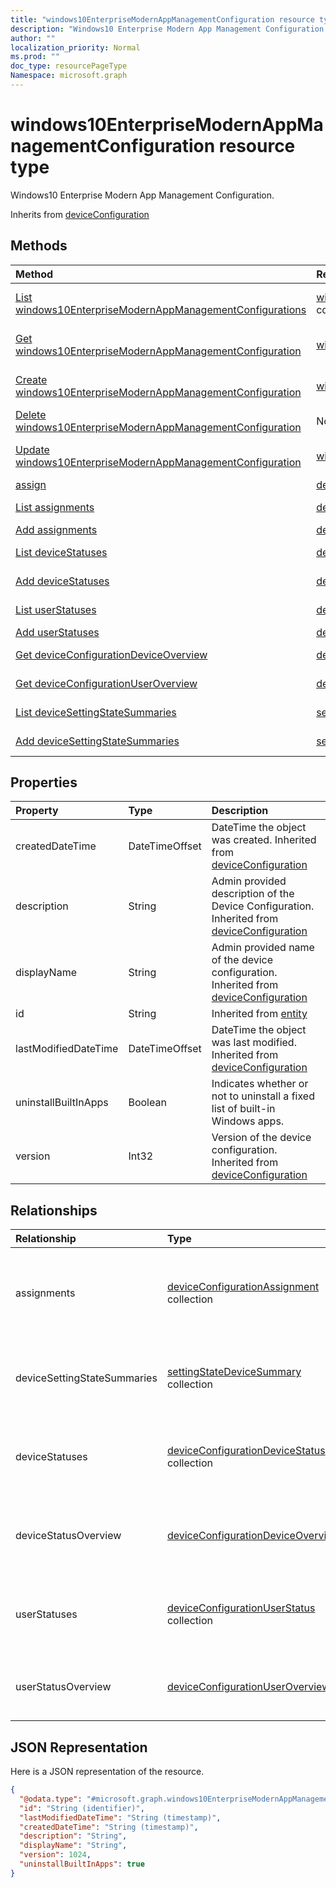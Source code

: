 ```yaml
---
title: "windows10EnterpriseModernAppManagementConfiguration resource type"
description: "Windows10 Enterprise Modern App Management Configuration."
author: ""
localization_priority: Normal
ms.prod: ""
doc_type: resourcePageType
Namespace: microsoft.graph
---
```



# windows10EnterpriseModernAppManagementConfiguration resource type

Windows10 Enterprise Modern App Management Configuration.


Inherits from [deviceConfiguration](../resources/deviceConfiguration.md)

## Methods
|Method|Return Type|Description|
|:---|:---|:---|
|[List windows10EnterpriseModernAppManagementConfigurations](../api/windows10enterprisemodernappmanagementconfiguration-list.md)|[windows10EnterpriseModernAppManagementConfiguration](../resources/windows10EnterpriseModernAppManagementConfiguration.md) collection|List properties and relationships of the [windows10EnterpriseModernAppManagementConfiguration](../resources/windows10enterprisemodernappmanagementconfiguration.md) objects.|
|[Get windows10EnterpriseModernAppManagementConfiguration](../api/windows10enterprisemodernappmanagementconfiguration-get.md)|[windows10EnterpriseModernAppManagementConfiguration](../resources/windows10EnterpriseModernAppManagementConfiguration.md)|Read properties and relationships of the [windows10EnterpriseModernAppManagementConfiguration](../resources/windows10enterprisemodernappmanagementconfiguration.md) object.|
|[Create windows10EnterpriseModernAppManagementConfiguration](../api/windows10enterprisemodernappmanagementconfiguration-create.md)|[windows10EnterpriseModernAppManagementConfiguration](../resources/windows10EnterpriseModernAppManagementConfiguration.md)|Create a new [windows10EnterpriseModernAppManagementConfiguration](../resources/windows10enterprisemodernappmanagementconfiguration.md) object.|
|[Delete windows10EnterpriseModernAppManagementConfiguration](../api/windows10enterprisemodernappmanagementconfiguration-delete.md)|None|Deletes a [windows10EnterpriseModernAppManagementConfiguration](../resources/windows10enterprisemodernappmanagementconfiguration.md).|
|[Update windows10EnterpriseModernAppManagementConfiguration](../api/windows10enterprisemodernappmanagementconfiguration-update.md)|[windows10EnterpriseModernAppManagementConfiguration](../resources/windows10EnterpriseModernAppManagementConfiguration.md)|Update the properties of a [windows10EnterpriseModernAppManagementConfiguration](../resources/windows10enterprisemodernappmanagementconfiguration.md) object.|
|[assign](../api/windows10enterprisemodernappmanagementconfiguration-assign.md)|[deviceConfigurationAssignment](../resources/deviceConfigurationAssignment.md) collection||
|[List assignments](../api/windows10enterprisemodernappmanagementconfiguration-list-assignments.md)|[deviceConfigurationAssignment](../resources/deviceConfigurationAssignment.md) collection|Get the deviceConfigurationAssignments from the assignments navigation property.|
|[Add assignments](../api/windows10enterprisemodernappmanagementconfiguration-post-assignments.md)|[deviceConfigurationAssignment](../resources/deviceConfigurationAssignment.md)|Add assignments by posting to the assignments collection.|
|[List deviceStatuses](../api/windows10enterprisemodernappmanagementconfiguration-list-devicestatuses.md)|[deviceConfigurationDeviceStatus](../resources/deviceConfigurationDeviceStatus.md) collection|Get the deviceConfigurationDeviceStatuses from the deviceStatuses navigation property.|
|[Add deviceStatuses](../api/windows10enterprisemodernappmanagementconfiguration-post-devicestatuses.md)|[deviceConfigurationDeviceStatus](../resources/deviceConfigurationDeviceStatus.md)|Add deviceStatuses by posting to the deviceStatuses collection.|
|[List userStatuses](../api/windows10enterprisemodernappmanagementconfiguration-list-userstatuses.md)|[deviceConfigurationUserStatus](../resources/deviceConfigurationUserStatus.md) collection|Get the deviceConfigurationUserStatuses from the userStatuses navigation property.|
|[Add userStatuses](../api/windows10enterprisemodernappmanagementconfiguration-post-userstatuses.md)|[deviceConfigurationUserStatus](../resources/deviceConfigurationUserStatus.md)|Add userStatuses by posting to the userStatuses collection.|
|[Get deviceConfigurationDeviceOverview](../api/deviceconfigurationdeviceoverview-get.md)|[deviceConfigurationDeviceOverview](../resources/deviceConfigurationDeviceOverview.md)|Read properties and relationships of the [deviceConfigurationDeviceOverview](../resources/deviceconfigurationdeviceoverview.md) object.|
|[Get deviceConfigurationUserOverview](../api/deviceconfigurationuseroverview-get.md)|[deviceConfigurationUserOverview](../resources/deviceConfigurationUserOverview.md)|Read properties and relationships of the [deviceConfigurationUserOverview](../resources/deviceconfigurationuseroverview.md) object.|
|[List deviceSettingStateSummaries](../api/windows10enterprisemodernappmanagementconfiguration-list-devicesettingstatesummaries.md)|[settingStateDeviceSummary](../resources/settingStateDeviceSummary.md) collection|Get the settingStateDeviceSummaries from the deviceSettingStateSummaries navigation property.|
|[Add deviceSettingStateSummaries](../api/windows10enterprisemodernappmanagementconfiguration-post-devicesettingstatesummaries.md)|[settingStateDeviceSummary](../resources/settingStateDeviceSummary.md)|Add deviceSettingStateSummaries by posting to the deviceSettingStateSummaries collection.|

## Properties
|Property|Type|Description|
|:---|:---|:---|
|createdDateTime|DateTimeOffset|DateTime the object was created. Inherited from [deviceConfiguration](../resources/deviceConfiguration.md)|
|description|String|Admin provided description of the Device Configuration. Inherited from [deviceConfiguration](../resources/deviceConfiguration.md)|
|displayName|String|Admin provided name of the device configuration. Inherited from [deviceConfiguration](../resources/deviceConfiguration.md)|
|id|String| Inherited from [entity](../resources/entity.md)|
|lastModifiedDateTime|DateTimeOffset|DateTime the object was last modified. Inherited from [deviceConfiguration](../resources/deviceConfiguration.md)|
|uninstallBuiltInApps|Boolean|Indicates whether or not to uninstall a fixed list of built-in Windows apps.|
|version|Int32|Version of the device configuration. Inherited from [deviceConfiguration](../resources/deviceConfiguration.md)|

## Relationships
|Relationship|Type|Description|
|:---|:---|:---|
|assignments|[deviceConfigurationAssignment](../resources/deviceConfigurationAssignment.md) collection|The list of assignments for the device configuration profile. Inherited from [deviceConfiguration](../resources/deviceConfiguration.md)|
|deviceSettingStateSummaries|[settingStateDeviceSummary](../resources/settingStateDeviceSummary.md) collection|Device Configuration Setting State Device Summary Inherited from [deviceConfiguration](../resources/deviceConfiguration.md)|
|deviceStatuses|[deviceConfigurationDeviceStatus](../resources/deviceConfigurationDeviceStatus.md) collection|Device configuration installation status by device. Inherited from [deviceConfiguration](../resources/deviceConfiguration.md)|
|deviceStatusOverview|[deviceConfigurationDeviceOverview](../resources/deviceConfigurationDeviceOverview.md)|Device Configuration devices status overview Inherited from [deviceConfiguration](../resources/deviceConfiguration.md)|
|userStatuses|[deviceConfigurationUserStatus](../resources/deviceConfigurationUserStatus.md) collection|Device configuration installation status by user. Inherited from [deviceConfiguration](../resources/deviceConfiguration.md)|
|userStatusOverview|[deviceConfigurationUserOverview](../resources/deviceConfigurationUserOverview.md)|Device Configuration users status overview Inherited from [deviceConfiguration](../resources/deviceConfiguration.md)|

## JSON Representation
Here is a JSON representation of the resource.
<!-- {
  "blockType": "resource",
  "keyProperty": "id",
  "@odata.type": "microsoft.graph.windows10EnterpriseModernAppManagementConfiguration",
  "baseType": "microsoft.graph.deviceConfiguration",
  "openType": false
}
-->
``` json
{
  "@odata.type": "#microsoft.graph.windows10EnterpriseModernAppManagementConfiguration",
  "id": "String (identifier)",
  "lastModifiedDateTime": "String (timestamp)",
  "createdDateTime": "String (timestamp)",
  "description": "String",
  "displayName": "String",
  "version": 1024,
  "uninstallBuiltInApps": true
}
```


